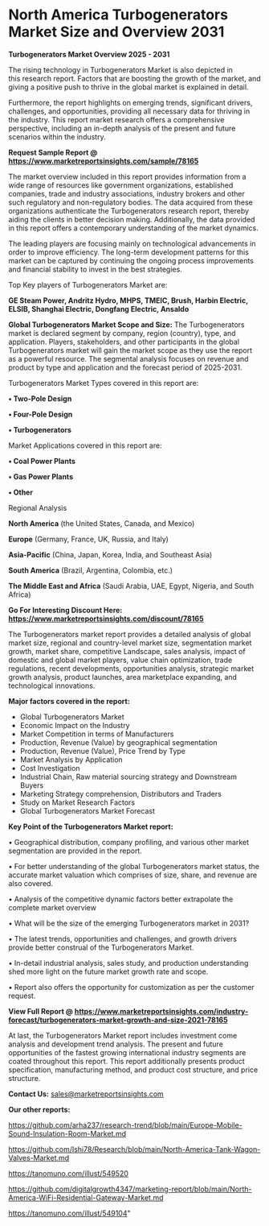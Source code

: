 # North America Turbogenerators Market Size and Overview 2031

<Strong> Turbogenerators Market Overview 2025 - 2031</strong>

The rising technology in Turbogenerators Market is also depicted in this research report. Factors that are boosting the growth of the market, and giving a positive push to thrive in the global market is explained in detail.

Furthermore, the report highlights on emerging trends, significant drivers, challenges, and opportunities, providing all necessary data for thriving in the industry. This report market research offers a comprehensive perspective, including an in-depth analysis of the present and future scenarios within the industry.

<strong>Request Sample Report @ <a href=https://www.marketreportsinsights.com/sample/78165>https://www.marketreportsinsights.com/sample/78165</a></strong>

The market overview included in this report provides information from a wide range of resources like government organizations, established companies, trade and industry associations, industry brokers and other such regulatory and non-regulatory bodies. The data acquired from these organizations authenticate the Turbogenerators research report, thereby aiding the clients in better decision making. Additionally, the data provided in this report offers a contemporary understanding of the market dynamics.

The leading players are focusing mainly on technological advancements in order to improve efficiency. The long-term development patterns for this market can be captured by continuing the ongoing process improvements and financial stability to invest in the best strategies.

Top Key players of Turbogenerators Market are:

<strong>GE Steam Power, Andritz Hydro, MHPS, TMEIC, Brush, Harbin Electric, ELSIB, Shanghai Electric, Dongfang Electric, Ansaldo</strong>

<strong><b>Global Turbogenerators Market Scope and Size:</b></strong>
The Turbogenerators market is declared segment by company, region (country), type, and application. Players, stakeholders, and other participants in the global Turbogenerators market will gain the market scope as they use the report as a powerful resource. The segmental analysis focuses on revenue and product by type and application and the forecast period of 2025-2031.

Turbogenerators Market Types covered in this report are:

<strong>• Two-Pole Design

• Four-Pole Design

• Turbogenerators</strong>

Market Applications covered in this report are:

<strong>• Coal Power Plants

• Gas Power Plants

• Other</strong> 

Regional Analysis

<strong>North America</strong> (the United States, Canada, and Mexico)

<strong>Europe</strong> (Germany, France, UK, Russia, and Italy)

<strong>Asia-Pacific</strong> (China, Japan, Korea, India, and Southeast Asia)

<strong>South America</strong> (Brazil, Argentina, Colombia, etc.)

<strong>The Middle East and Africa</strong> (Saudi Arabia, UAE, Egypt, Nigeria, and South Africa)

<strong>Go For Interesting Discount Here: <a href=https://www.marketreportsinsights.com/discount/78165>https://www.marketreportsinsights.com/discount/78165</a></strong>

The Turbogenerators market report provides a detailed analysis of global market size, regional and country-level market size, segmentation market growth, market share, competitive Landscape, sales analysis, impact of domestic and global market players, value chain optimization, trade regulations, recent developments, opportunities analysis, strategic market growth analysis, product launches, area marketplace expanding, and technological innovations.

<strong><b>Major factors covered in the report:</b></strong>
<ul>
  <li>Global Turbogenerators Market </li>
  <li>Economic Impact on the Industry</li>
  <li>Market Competition in terms of Manufacturers</li>
  <li>Production, Revenue (Value) by geographical segmentation</li>
  <li>Production, Revenue (Value), Price Trend by Type</li>
  <li>Market Analysis by Application</li>
  <li>Cost Investigation</li>
  <li>Industrial Chain, Raw material sourcing strategy and Downstream Buyers</li>
  <li>Marketing Strategy comprehension, Distributors and Traders</li>
  <li>Study on Market Research Factors</li>
  <li>Global Turbogenerators Market Forecast</li>
</ul>

<strong><b>Key Point of the Turbogenerators Market report:</b></strong>

• Geographical distribution, company profiling, and various other market segmentation are provided in the report.

• For better understanding of the global Turbogenerators market status, the accurate market valuation which comprises of size, share, and revenue are also covered.

• Analysis of the competitive dynamic factors better extrapolate the complete market overview

• What will be the size of the emerging Turbogenerators market in 2031?

• The latest trends, opportunities and challenges, and growth drivers provide better construal of the Turbogenerators Market.

• In-detail industrial analysis, sales study, and production understanding shed more light on the future market growth rate and scope.

• Report also offers the opportunity for customization as per the customer request.

<strong><b>View Full Report @ <a href=https://www.marketreportsinsights.com/industry-forecast/turbogenerators-market-growth-and-size-2021-78165>https://www.marketreportsinsights.com/industry-forecast/turbogenerators-market-growth-and-size-2021-78165</a></b></strong>


At last, the Turbogenerators Market report includes investment come analysis and development trend analysis. The present and future opportunities of the fastest growing international industry segments are coated throughout this report. This report additionally presents product specification, manufacturing method, and product cost structure, and price structure.

<strong>Contact Us:</strong>
sales@marketreportsinsights.com

<strong>Our other reports:</strong>

<a href=https://github.com/arha237/research-trend/blob/main/Europe-Mobile-Sound-Insulation-Room-Market.md>https://github.com/arha237/research-trend/blob/main/Europe-Mobile-Sound-Insulation-Room-Market.md</a>

<a href=https://github.com/Ishi78/Research/blob/main/North-America-Tank-Wagon-Valves-Market.md>https://github.com/Ishi78/Research/blob/main/North-America-Tank-Wagon-Valves-Market.md</a>

<a href=https://tanomuno.com/illust/549520>https://tanomuno.com/illust/549520</a>

<a href=https://github.com/digitalgrowth4347/marketing-report/blob/main/North-America-WiFi-Residential-Gateway-Market.md>https://github.com/digitalgrowth4347/marketing-report/blob/main/North-America-WiFi-Residential-Gateway-Market.md</a>

<a href=https://tanomuno.com/illust/549104>https://tanomuno.com/illust/549104</a>"
